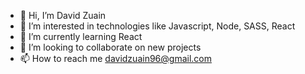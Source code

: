 - 👋 Hi, I’m David Zuain
- 👀 I’m interested in technologies like Javascript, Node, SASS, React
- 🌱 I’m currently learning React
- 💞️ I’m looking to collaborate on new projects
- 📫 How to reach me davidzuain96@gmail.com

<!---
De-Zeta/De-Zeta is a ✨ special ✨ repository because its `README.md` (this file) appears on your GitHub profile.
You can click the Preview link to take a look at your changes.
--->
